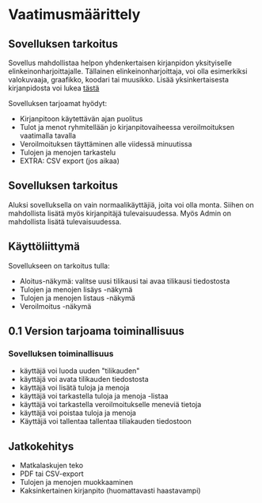 # Vaatimusmäärittely

## Sovelluksen tarkoitus

Sovellus mahdollistaa helpon yhdenkertaisen kirjanpidon yksityiselle elinkeinonharjoittajalle. 
Tällainen elinkeinonharjoittaja, voi olla esimerkiksi valokuvaaja, graafikko, koodari tai muusikko.
Lisää yksinkertaisesta kirjanpidosta voi lukea [tästä](https://fi.wikipedia.org/wiki/Yhdenkertainen_kirjanpito)

Sovelluksen tarjoamat hyödyt:
* Kirjanpitoon käytettävän ajan puolitus
* Tulot ja menot ryhmitellään jo kirjanpitovaiheessa veroilmoituksen vaatimalla tavalla
* Veroilmoituksen täyttäminen alle viidessä minuutissa
* Tulojen ja menojen tarkastelu
* EXTRA: CSV export (jos aikaa)

## Sovelluksen tarkoitus

Aluksi sovelluksella on vain normaalikäyttäjiä, joita voi olla monta. Siihen on mahdollista lisätä myös 
kirjanpitäjä tulevaisuudessa. Myös Admin on mahdollista lisätä tulevaisuudessa.

## Käyttöliittymä

Sovellukseen on tarkoitus tulla:
* Aloitus-näkymä: valitse uusi tilikausi tai avaa tilikausi tiedostosta
* Tulojen ja menojen lisäys -näkymä
* Tulojen ja menojen listaus -näkymä
* Veroilmoitus -näkymä

## 0.1 Version tarjoama toiminallisuus

### Sovelluksen toiminallisuus
* käyttäjä voi luoda uuden "tilikauden"
* käyttäjä voi avata tilikauden tiedostosta
* käyttäjä voi lisätä tuloja ja menoja
* käyttäjä voi tarkastella tuloja ja menoja -listaa
* käyttäjä voi tarkastella veroilmoitukselle meneviä tietoja
* käyttäjä voi poistaa tuloja ja menoja
* Käyttäjä voi tallentaa tallentaa tiliakauden tiedostoon

## Jatkokehitys
* Matkalaskujen teko
* PDF tai CSV-export
* Tulojen ja menojen muokkaaminen
* Kaksinkertainen kirjanpito (huomattavasti haastavampi)













